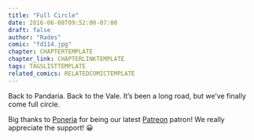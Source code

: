 ```yaml
---
title: "Full Circle"
date: 2016-06-08T09:52:00-07:00
draft: false
author: "Rades"
comic: "fd114.jpg"
chapter: CHAPTERTEMPLATE
chapter_link: CHAPTERLINKTEMPLATE
tags: TAGSLISTTEMPLATE
related_comics: RELATEDCOMICTEMPLATE
---
```


Back to Pandaria. Back to the Vale. It’s been a long road, but we’ve finally come full circle. 


Big thanks to [Poneria](https://twitter.com/poneria_) for being our latest [Patreon](https://www.patreon.com/fromdraenor?ty=h) patron! We really appreciate the support! 😀

